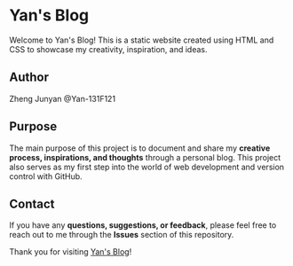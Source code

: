 # Yan's Blog
Welcome to Yan's Blog! This is a static website created using HTML and CSS to showcase my creativity, inspiration, and ideas.
## Author
Zheng Junyan @Yan-131F121
## Purpose
The main purpose of this project is to document and share my **creative process, inspirations, and thoughts** through a personal blog. This project also serves as my first step into the world of web development and version control with GitHub.
## Contact
If you have any **questions, suggestions, or feedback**, please feel free to reach out to me through the **Issues** section of this repository.

Thank you for visiting [Yan's Blog](https://yan-131f121.github.io/)!